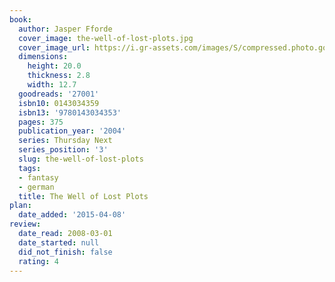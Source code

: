 ```yaml
---
book:
  author: Jasper Fforde
  cover_image: the-well-of-lost-plots.jpg
  cover_image_url: https://i.gr-assets.com/images/S/compressed.photo.goodreads.com/books/1304713470l/27001._SX98_.jpg
  dimensions:
    height: 20.0
    thickness: 2.8
    width: 12.7
  goodreads: '27001'
  isbn10: 0143034359
  isbn13: '9780143034353'
  pages: 375
  publication_year: '2004'
  series: Thursday Next
  series_position: '3'
  slug: the-well-of-lost-plots
  tags:
  - fantasy
  - german
  title: The Well of Lost Plots
plan:
  date_added: '2015-04-08'
review:
  date_read: 2008-03-01
  date_started: null
  did_not_finish: false
  rating: 4
---
```

